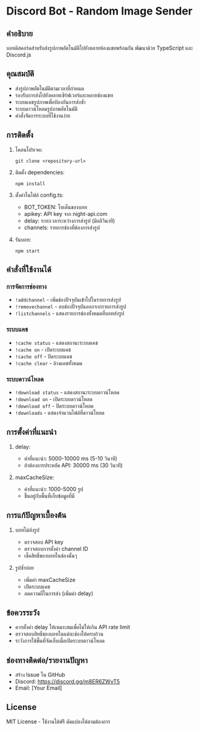 # Discord Bot - Random Image Sender

## คำอธิบาย
บอทดิสคอร์ดสำหรับส่งรูปภาพอัตโนมัติไปยังหลายห้องแชทพร้อมกัน พัฒนาด้วย TypeScript และ Discord.js

## คุณสมบัติ
- ส่งรูปภาพอัตโนมัติตามเวลาที่กำหนด
- รองรับการส่งไปยังหลายเซิร์ฟเวอร์และหลายช่องแชท
- ระบบแคชรูปภาพเพื่อป้องกันการส่งซ้ำ
- ระบบดาวน์โหลดรูปภาพอัตโนมัติ
- คำสั่งจัดการระบบที่ใช้งานง่าย

## การติดตั้ง
1. โคลนโปรเจค:
   ```
   git clone <repository-url>
   ```

2. ติดตั้ง dependencies:
   ```
   npm install
   ```

3. ตั้งค่าในไฟล์ config.ts:
   - BOT_TOKEN: โทเค็นของบอท
   - apikey: API key จาก night-api.com
   - delay: ระยะเวลาระหว่างการส่งรูป (มิลลิวินาที)
   - channels: รายการช่องที่ต้องการส่งรูป

4. รันบอท:
   ```
   npm start
   ```

## คำสั่งที่ใช้งานได้

### การจัดการช่องทาง
- `!addchannel` - เพิ่มช่องปัจจุบันเข้าไปในรายการส่งรูป
- `!removechannel` - ลบช่องปัจจุบันออกจากรายการส่งรูป
- `!listchannels` - แสดงรายการช่องทั้งหมดที่บอทส่งรูป

### ระบบแคช
- `!cache status` - แสดงสถานะระบบแคช
- `!cache on` - เปิดระบบแคช
- `!cache off` - ปิดระบบแคช
- `!cache clear` - ล้างแคชทั้งหมด

### ระบบดาวน์โหลด
- `!download status` - แสดงสถานะระบบดาวน์โหลด
- `!download on` - เปิดระบบดาวน์โหลด
- `!download off` - ปิดระบบดาวน์โหลด
- `!downloads` - แสดงจำนวนไฟล์ที่ดาวน์โหลด

## การตั้งค่าที่แนะนำ
1. delay: 
   - ค่าที่แนะนำ: 5000-10000 ms (5-10 วินาที)
   - ถ้าต้องการประหยัด API: 30000 ms (30 วินาที)

2. maxCacheSize:
   - ค่าที่แนะนำ: 1000-5000 รูป
   - ขึ้นอยู่กับพื้นที่เก็บข้อมูลที่มี

## การแก้ปัญหาเบื้องต้น
1. บอทไม่ส่งรูป
   - ตรวจสอบ API key
   - ตรวจสอบการตั้งค่า channel ID
   - เช็คสิทธิ์ของบอทในช่องนั้นๆ

2. รูปซ้ำบ่อย
   - เพิ่มค่า maxCacheSize
   - เปิดระบบแคช
   - ลดความถี่ในการส่ง (เพิ่มค่า delay)

## ข้อควรระวัง
- ควรตั้งค่า delay ให้เหมาะสมเพื่อไม่ให้เกิน API rate limit
- ตรวจสอบสิทธิ์ของบอทในแต่ละช่องให้ครบถ้วน
- ระวังการใช้พื้นที่จัดเก็บเมื่อเปิดระบบดาวน์โหลด

## ช่องทางติดต่อ/รายงานปัญหา
- สร้าง Issue ใน GitHub
- Discord: https://discord.gg/m8ER6ZWvT5
- Email: [Your Email]

## License
MIT License - ใช้งานได้ฟรี ดัดแปลงได้ตามต้องการ